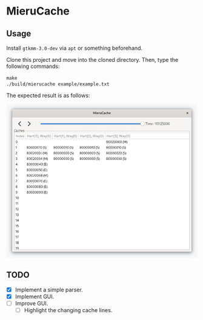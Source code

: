 # MieruCache

## Usage

Install `gtkmm-3.0-dev` via `apt` or something beforehand.

Clone this project and move into the cloned directory.
Then, type the following commands:

```
make
./build/mierucache example/example.txt
```

The expected result is as follows:

![Example screenshot](doc/img/exampe_screenshot.png)

## TODO

- [X] Implement a simple parser.
- [X] Implement GUI.
- [ ] Improve GUI.
	- [ ] Highlight the changing cache lines.
